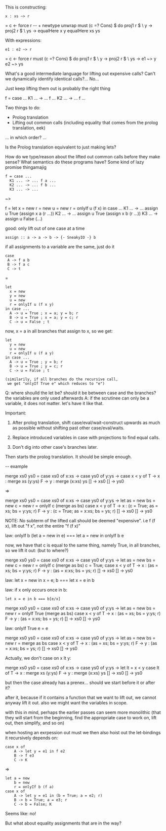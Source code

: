 
This is constructing:

    x : xs ~> r
  =
    c <- force r  -- + newtype unwrap
    must (c =? Cons) $ do
      proj1 r $ \ y ->
      proj2 r $ \ ys ->
      equalHere x y
      equalHere xs ys

With expressions:

    e1 : e2 ~> r
  =
    c <- force r 
    must (c =? Cons) $ do
      proj1 r $ \ y ->
      proj2 r $ \ ys ->
      e1 ~> y
      e2 ~> ys


What's a good intermediate language for lifting out expensive calls?
Can't we dynamically identify identical calls?...
No...

Just keep lifting them out is probably the right thing

f = case ... 
  K1 ... -> ... f ...
  K2 ... -> ... f ...



Two things to do:

* Prolog translation
* Lifting out common calls 
  (including equality that comes from the prolog translation, eek)

 ... in which order? ...

Is the Prolog translation equivalent to just making lets?

How do we type/reason about the lifted out common calls before they make sense?
What semantics do these programs have? Some kind of lazy promise thingamajig

    f = case ... 
      K1 ... -> ... f a ...
      K2 ... -> ... f b ...
      K3 ... -> ...
~>

   f = 
     let 
       x = new
       r = new
       u = new
       r = onlyIf u (f x)
     in case ... 
      K1 ... -> ... assign u True (assign x a (r ...))
      K2 ... -> ... assign u True (assign x b (r ...))
      K3 ... -> assign u False (...)

good: only lift out of one case at a time 

    assign :: a -> a -> b -> {- SneakyIO -} b

if all assignments to a variable are the same, just do it

    case
     A -> f a b
     B -> f a c
     C -> t

  =

    let
      x = new
      y = new
      u = new
      r = onlyIf u (f x y)
    in case ...
      A -> u = True ; x = a; y = b; r
      B -> u = True ; x = a; y = c; r
      C -> u = False ; t

   now, x = a in all branches that assign to x, so we get:

    let
      y = new
      u = new
      r = onlyIf u (f a y)
    in case ...
      A -> u = True ; y = b; r
      B -> u = True ; y = c; r
      C -> u = False ; t

    (similarily, if all branches do the recursive call, 
     we get "onlyIf True e" which reduces to "e")

Q: where shoulld the let be? should it be between case and the branches? 
   the variables are only used afterwards
A: if the scrutinee can only be a variable, it does not matter.
   let's have it like that.

Important:

1. After prolog translation, shift case/eval/wait-construct upwards as much as possible
   without shifting past other case/eval/waits.

2. Replace introduced variables in case with projections to find equal calls.

3. Don't dig into other case's branches later.

Then starts the prolog translation. It should be simple enough.

-- example

merge xs0 ys0 = 
  case xs0 of
    x:xs -> 
      case ys0 of
        y:ys ->
          case x < y of
            T -> x : merge xs (y:ys)
            F -> y : merge (x:xs) ys
        [] -> xs0
    [] -> ys0

=>

merge xs0 ys0 = 
  case xs0 of
    x:xs -> 
      case ys0 of
        y:ys ->
          let as = new
              bs = new
              c  = new
              r  = onlyIf c (merge as bs)
          case x < y of
            T -> x : (c = True; as = xs; bs = y:ys; r) 
            F -> y : (c = True; as = x:xs; bs = ys; r)
        [] -> xs0
    [] -> ys0

NOTE: No subterm of the lifted call should be deemed "expensive".
      i.e  f (f x), lift out "f x", not the entire "f (f x)"

law: 
    onlyIf b (let a = new in e) === let a = new in onlyIf b e

now, we have that c is equal to the same thing, namely True, in all
branches, so we lift it out: (but to where?)

merge xs0 ys0 = 
  case xs0 of
    x:xs -> 
      case ys0 of
        y:ys ->
          let as = new
              bs = new
              c  = new
              r  = onlyIf c (merge as bs)
          c = True; case x < y of
            T -> x : (as = xs; bs = y:ys; r) 
            F -> y : (as = x:xs; bs = ys; r)
        [] -> xs0
    [] -> ys0

law:
    let x = new in x = e; b === let x = e in b

law: 
    if x only occurs once in b:

    let x = e in b === b[e/x]


merge xs0 ys0 = 
  case xs0 of
    x:xs -> 
      case ys0 of
        y:ys ->
          let as = new
              bs = new
              r  = onlyIf True (merge as bs)
          case x < y of
            T -> x : (as = xs; bs = y:ys; r) 
            F -> y : (as = x:xs; bs = ys; r)
        [] -> xs0
    [] -> ys0

law:
    onlyIf True e = e

merge xs0 ys0 = 
  case xs0 of
    x:xs -> 
      case ys0 of
        y:ys ->
          let as = new
              bs = new
              r  = merge as bs
          case x < y of
            T -> x : (as = xs; bs = y:ys; r) 
            F -> y : (as = x:xs; bs = ys; r)
        [] -> xs0
    [] -> ys0

Actually, we don't case on x lt y:

merge xs0 ys0 = 
  case xs0 of
    x:xs -> 
      case ys0 of
        y:ys ->
          let lt = x < y
          case lt of
            T -> x : merge xs (y:ys)
            F -> y : merge (x:xs) ys
        [] -> xs0
    [] -> ys0

but then the case already has a prenex... should we start before it or after it?

after it, because if it contains a function that we want to lift out, we cannot anyway
lift it out. also we might want the variables in scope.

with this in mind, perhaps the earlier passes can seem more monolithic
(that they will start from the beginning, find the appropriate case to work on,
lift out, then simplify, and so on)

when hosting an exrpession out must we then also hoist out the let-bindings 
it recursively depends on:

    case x of
        A -> let y = e1 in f e2
        B -> f e3
        C -> K

=>

    let a = new
        b = new
        r = onlyIf b (f a)
    case x of 
        A -> let y = e1 in (b = True; a = e2; r)
        B -> b = True; a = e3; r
        C -> b = False; K

Seems like: no!

But what about equality assignments that are in the way?


